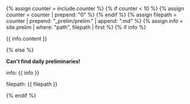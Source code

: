 {% assign counter = include.counter %}
{% if counter < 10 %} {% assign counter = counter | prepend: "0" %} {% endif %}
{% assign filepath = counter | prepend: "_prelim/prelim." | append: ".md" %}
{% assign info = site.prelim | where: "path", filepath | first %}
{% if info %}

{{ info.content }}

{% else %}

**Can't find daily preliminaries!**

info: {{ info }}

filepath: {{ filepath }}

{% endif %}
